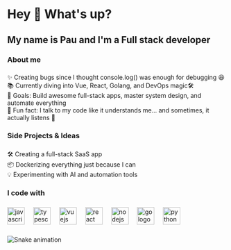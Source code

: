 <h1 align="left">Hey 👋 What's up?</h1>

###

<h2 align="left">My name is Pau  and I'm a Full stack developer</h2>

###

<h3 align="left">About me</h3>

###

<p align="left">✨ Creating bugs since I thought console.log() was enough for debugging 😆  <br>📚 Currently diving into Vue, React, Golang, and DevOps magic🛠️  <br>🎯 Goals: Build awesome full-stack apps, master system design, and automate everything  <br>🎲 Fun fact: I talk to my code like it understands me... and sometimes, it actually listens 🤖</p>

###

<h3 align="left">Side Projects & Ideas</h3>

###

<p align="left">🛠️ Creating a full-stack SaaS app  <br>📦 Dockerizing everything just because I can  <br>💡 Experimenting with AI and automation tools</p>

###

<h3 align="left">I code with</h3>

###

<div align="left">
  <img src="https://cdn.jsdelivr.net/gh/devicons/devicon/icons/javascript/javascript-original.svg" height="40" alt="javascript logo"  />
  <img width="12" />
  <img src="https://cdn.jsdelivr.net/gh/devicons/devicon/icons/typescript/typescript-original.svg" height="40" alt="typescript logo"  />
  <img width="12" />
  <img src="https://cdn.jsdelivr.net/gh/devicons/devicon/icons/vuejs/vuejs-original.svg" height="40" alt="vuejs logo"  />
  <img width="12" />
  <img src="https://cdn.jsdelivr.net/gh/devicons/devicon/icons/react/react-original.svg" height="40" alt="react logo"  />
  <img width="12" />
  <img src="https://cdn.jsdelivr.net/gh/devicons/devicon/icons/nodejs/nodejs-original.svg" height="40" alt="nodejs logo"  />
  <img width="12" />
  <img src="https://cdn.jsdelivr.net/gh/devicons/devicon/icons/go/go-original.svg" height="40" alt="go logo"  />
  <img width="12" />
  <img src="https://cdn.jsdelivr.net/gh/devicons/devicon/icons/python/python-original.svg" height="40" alt="python logo"  />
</div>

###

<img src="https://raw.githubusercontent.com/paurosmoleon/paurosmoleon/output/snake.svg" alt="Snake animation" />

###
